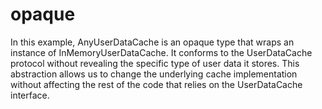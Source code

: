 # opaque

In this example, AnyUserDataCache is an opaque type that wraps an instance of InMemoryUserDataCache. It conforms to the UserDataCache protocol without revealing the specific type of user data it stores. This abstraction allows us to change the underlying cache implementation without affecting the rest of the code that relies on the UserDataCache interface.
